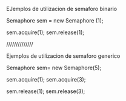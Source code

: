 EJemplos de utilizacion de semaforo binario

Semaphore sem = new Semaphore (1);

sem.acquire(1);
sem.release(1);


//////////////

Ejemplos de utilizacion de semaforo generico

Semaphore sem= new Semaphore(5);

sem.acquire(1);
sem.acquire(3);

sem.release(1);
sem.release(3);